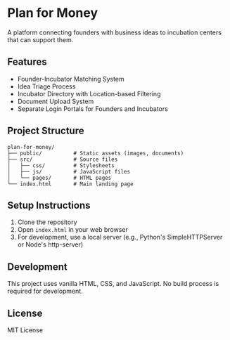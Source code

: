 # Plan for Money

A platform connecting founders with business ideas to incubation centers that can support them.

## Features

- Founder-Incubator Matching System
- Idea Triage Process
- Incubator Directory with Location-based Filtering
- Document Upload System
- Separate Login Portals for Founders and Incubators

## Project Structure

```
plan-for-money/
├── public/          # Static assets (images, documents)
├── src/             # Source files
│   ├── css/         # Stylesheets
│   ├── js/          # JavaScript files
│   └── pages/       # HTML pages
└── index.html       # Main landing page
```

## Setup Instructions

1. Clone the repository
2. Open `index.html` in your web browser
3. For development, use a local server (e.g., Python's SimpleHTTPServer or Node's http-server)

## Development

This project uses vanilla HTML, CSS, and JavaScript. No build process is required for development.

## License

MIT License 